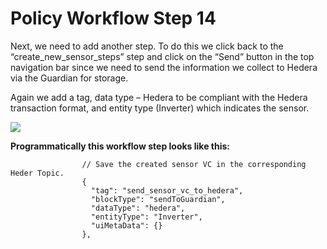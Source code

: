 # Policy Workflow Step 14

Next, we need to add another step. To do this we click back to the “create_new_sensor_steps” step and click on the “Send” button in the top navigation bar since we need to send the information we collect to Hedera via the Guardian for storage.

Again we add a tag, data type – Hedera to be compliant with the Hedera transaction format, and entity type (Inverter) which indicates the sensor.

![](https://i.imgur.com/opJi5j6.png)

**Programmatically this workflow step looks like this:**

```
                // Save the created sensor VC in the corresponding Heder Topic.
                {
                  "tag": "send_sensor_vc_to_hedera",
                  "blockType": "sendToGuardian",
                  "dataType": "hedera",
                  "entityType": "Inverter",
                  "uiMetaData": {}
                },
```
